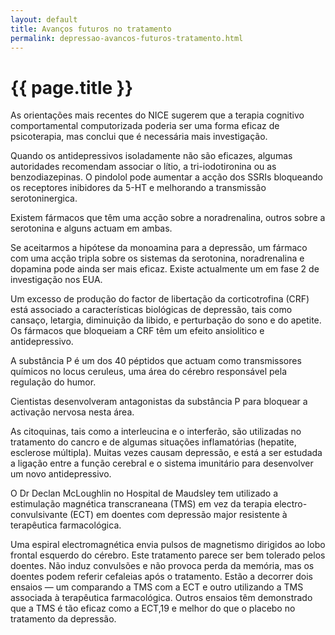 ```yaml
---
layout: default
title: Avanços futuros no tratamento
permalink: depressao-avancos-futuros-tratamento.html
---
```


# {{ page.title }}

As orientações mais recentes do NICE sugerem que a terapia cognitivo comportamental computorizada poderia ser uma forma eficaz de psicoterapia, mas conclui que é necessária mais investigação.

Quando os antidepressivos isoladamente não são eficazes, algumas autoridades recomendam associar o lítio, a tri-iodotironina ou as benzodiazepinas. O pindolol pode aumentar a acção dos SSRIs bloqueando os receptores inibidores da 5-HT e melhorando a transmissão serotoninergica.

Existem fármacos que têm uma acção sobre a noradrenalina, outros sobre a serotonina e alguns actuam em ambas.

Se aceitarmos a hipótese da monoamina para a depressão, um fármaco com uma acção tripla sobre os sistemas da serotonina, noradrenalina e dopamina pode ainda ser mais eficaz. Existe actualmente um em fase 2 de investigação nos EUA.

Um excesso de produção do factor de libertação da corticotrofina (CRF) está associado a características biológicas de depressão, tais como cansaço, letargia, diminuição da libido, e perturbação do sono e do apetite. Os fármacos que bloqueiam a CRF têm um efeito ansiolitico e antidepressivo.

A substância P é um dos 40 péptidos que actuam como transmissores químicos no locus ceruleus, uma área do cérebro responsável pela regulação do humor.

Cientistas desenvolveram antagonistas da substância P para bloquear a activação nervosa nesta área.

As citoquinas, tais como a interleucina e o interferão, são utilizadas no tratamento do cancro e de algumas situações inflamatórias (hepatite, esclerose múltipla). Muitas vezes causam depressão, e está a ser estudada a ligação entre a função cerebral e o sistema imunitário para desenvolver um novo antidepressivo.

O Dr Declan McLoughlin no Hospital de Maudsley tem utilizado a estimulação magnética transcraneana (TMS) em vez da terapia electro-convulsivante (ECT) em doentes com depressão major resistente à terapêutica farmacológica.

Uma espiral electromagnética envia pulsos de magnetismo dirigidos ao lobo frontal esquerdo do cérebro. Este tratamento parece ser bem tolerado pelos doentes. Não induz convulsões e não provoca perda da memória, mas os doentes podem referir cefaleias após o tratamento. Estão a decorrer dois ensaios — um comparando a TMS com a ECT e outro utilizando a TMS associada à terapêutica farmacológica. Outros ensaios têm demonstrado que a TMS é tão eficaz como a ECT,19 e melhor do que o placebo no tratamento da depressão.
